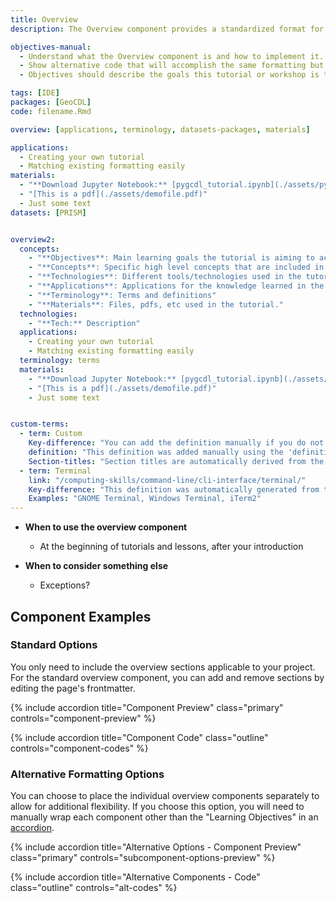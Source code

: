 ```yaml
---
title: Overview
description: The Overview component provides a standardized format for the beginning of your tutorial or lesson.

objectives-manual: 
  - Understand what the Overview component is and how to implement it.
  - Show alternative code that will accomplish the same formatting but allow further flexibility.
  - Objectives should describe the goals this tutorial or workshop is trying to accomplish.

tags: [IDE]
packages: [GeoCDL]
code: filename.Rmd

overview: [applications, terminology, datasets-packages, materials]

applications:
  - Creating your own tutorial
  - Matching existing formatting easily
materials:
  - "**Download Jupyter Notebook:** [pygcdl_tutorial.ipynb](./assets/pygcdl_tutorial.ipynb)"
  - "[This is a pdf](./assets/demofile.pdf)"
  - Just some text
datasets: [PRISM]


overview2:
  concepts:
    - "**Objectives**: Main learning goals the tutorial is aiming to accomplish. Limit to 3 or 4."
    - "**Concepts**: Specific high level concepts that are included in the tutorial"
    - "**Technologies**: Different tools/technologies used in the tutorial."
    - "**Applications**: Applications for the knowledge learned in the tutorial"
    - "**Terminology**: Terms and definitions"
    - "**Materials**: Files, pdfs, etc used in the tutorial."
  technologies:
    - "**Tech:** Description"
  applications:
    - Creating your own tutorial
    - Matching existing formatting easily
  terminology: terms
  materials:
    - "**Download Jupyter Notebook:** [pygcdl_tutorial.ipynb](./assets/pygcdl_tutorial.ipynb)"
    - "[This is a pdf](./assets/demofile.pdf)"
    - Just some text


custom-terms:
  - term: Custom
    Key-difference: "You can add the definition manually if you do not want to include it in the glossary for some reason." 
    definition: "This definition was added manually using the 'definition' variable" 
    Section-titles: "Section titles are automatically derived from the variable names"
  - term: Terminal
    link: "/computing-skills/command-line/cli-interface/terminal/"
    Key-difference: "This definition was automatically generated from the glossary." 
    Examples: "GNOME Terminal, Windows Terminal, iTerm2"
---
```


*  **When to use the overview component**
    * At the beginning of tutorials and lessons, after your introduction

*  **When to consider something else**
    * Exceptions?

## Component Examples

### Standard Options

You only need to include the overview sections applicable to your project.  For the standard overview component, you can add and remove sections by editing the page's frontmatter.

<div class="usa-accordion" >

{% include accordion title="Component Preview" class="primary" controls="component-preview" %}
<div id="component-preview" class="accordion_content" markdown="1" hidden> 

#### Overview

Introduce your tutorial or lesson with a short paragraph to give the reader context to what they are looking at.  Then provide the overview component.

<div class="usa-summary-box margin-bottom-2">
<div class="usa-summary-box__body">
<h3 class="usa-summary-box__heading rm-a">
Learning Objectives
</h3>
<div class="usa-summary-box__text" markdown="1">

  * Understand what the Overview component is and how to implement it.
  * Show alternative code that will accomplish the same formatting but allow further flexibility.
  * Objectives should describe the goals this tutorial or workshop is trying to accomplish.

</div>
</div>
</div>

{% include overviews %}

</div>



{% include accordion title="Component Code" class="outline" controls="component-codes" %}
<div id="component-codes" class="accordion_content" markdown="1" hidden> 

<ul class="usa-content-list">
<li markdown='1'>

#### Standard Implementation

```
{% raw %}---
title: Overview
## other frontmatter variables here
## everything below is used in the overview component

objectives: 
  - Understand what the Overview component is and how to implement it.
  - Show alternative code that will accomplish the same formatting but allow further flexibility.
  - Objectives should describe the goals this tutorial or workshop is trying to accomplish.

tags: [IDE]
packages: [GeoCDL]
code: filename.Rmd
datasets: [PRISM]

overview: [objectives, applications, terminology, datasets-packages, materials]

applications:
  - Creating your own tutorial
  - Matching existing formatting easily
materials:
  - "[This is a pdf](./assets/demofile.pdf)"
  - Just some text
---

## Overview

Introduce your tutorial or lesson with a short paragraph to give the reader context to what they are looking at.  Then provide the overview component.

{% include overviews %}{% endraw %}

```

</li>
<li markdown='1'>

#### Nested Implementation
Nesting the yml allows for more customized sourcing of data within your frontmatter

```
{% raw %}---
title: Overview
## other frontmatter variables here
## everything below is used in the overview component

objectives: 
  - Understand what the Overview component is and how to implement it.
  - Show alternative code that will accomplish the same formatting but allow further flexibility.
  - Objectives should describe the goals this tutorial or workshop is trying to accomplish.

tags: [IDE]
code: filename.Rmd
packages: [GeoCDL]

overview:
  applications:
    - Creating your own tutorial
    - Matching existing formatting easily
  terminology: terms
  materials:
    - "[This is a pdf](./assets/demofile.pdf)"
    - Just some text
---

## Overview

Introduce your tutorial or lesson with a short paragraph to give the reader context to what they are looking at.  Then provide the overview component.

{% include overviews %}{% endraw %}

```

</li>
</ul>

</div>
</div>

### Alternative Formatting Options

You can choose to place the individual overview components separately to allow for additional flexibility. If you choose this option, you will need to manually wrap each component other than the "Learning Objectives" in an [accordion](/contribute/components/accordion).

<div class="usa-accordion" >

{% include accordion title="Alternative Options - Component Preview" class="primary" controls="subcomponent-options-preview" %}
<div id="subcomponent-options-preview" class="accordion_content" markdown="1" hidden> 

<div class="usa-summary-box margin-bottom-2">
<div class="usa-summary-box__body">
<h3 class="usa-summary-box__heading rm-a">
Learning Objectives
</h3>
<div class="usa-summary-box__text" markdown="1">

  * Understand what the Overview component is and how to implement it.
  * Show alternative code that will accomplish the same formatting but allow further flexibility.
  * Objectives should describe the goals this tutorial or workshop is trying to accomplish.

</div>
</div>
</div>

<div class="usa-accordion" >

{% include accordion title="Including a custom list" class="secondary" controls="list-components" rm-a=true %}
<div id="list-components" class="accordion_content" markdown="1" hidden> 

  *  **Objectives**: Main learning goals the tutorial is aiming to accomplish. Limit to 3 or 4.
  *  **Applications**: Applications for the knowledge learned in the tutorial
  *  **Terminology**: Terms and definitions
  *  **Materials**: Files, pdfs, etc used in the tutorial.

</div>



{% include accordion title="Terminology Options" class="secondary" controls="terms-options" rm-a=true %}
<div id="terms-options" class="accordion_content" hidden> 
<ul class="usa-content-list">
<li markdown='1'>

#### Basic terms component

{% include overview/terms %}

</li>
<li markdown='1'>

#### Custom terms component using variable names as column names.

<ul class="usa-collection collection" markdown='1'>

  {% include overview/terms terms="custom-terms" %}

</ul>

</li>
</ul>
</div>

{% include accordion title="Materials Options" class="secondary" controls="mat-components" rm-a=true %}
<div id="mat-components" class="accordion_content" hidden> 
<ul class="usa-content-list">
<li markdown='1'>

#### Basic list

* [File name](filepath.pdf)
* **Download Jupyter Notebook**: [pygcdl_tutorial.ipynb](./assets/pygcdl_tutorial.ipynb)

</li>
<li markdown='1'>

#### R markdown file

{% include setup/rmd file='GRWG22_GeoCDL.Rmd' %}

</li>
<li markdown='1'>

#### Materials Function

<ul class="usa-list" markdown="1">

{% for _m in page.overview.materials %}
{% include overview/materials material=_m size=0 %}
{% endfor %}

</ul>

</li>
<li markdown='1'>

#### Packages component

{% include overview/packages %}

</li>
</ul>
</div>

</div>
</div>

{% include accordion title="Alternative Components - Code" class="outline" controls="alt-codes" %}
<div id="alt-codes" class="accordion_content" hidden> 
<ul class="usa-content-list">
<li markdown='1'>

#### Objectives

```{% raw %}
{% include objectives content="  * Understand what the Overview component is and how to implement it.
  * Show alternative code that will accomplish the same formatting but allow further flexibility.
  * Objectives should describe the goals this tutorial or workshop is trying to accomplish." %}{% endraw %}
```

</li>
<li markdown='1'>

#### Including a custom list

```{% raw %}
  *  **Objectives**: Main learning goals the tutorial is aiming to accomplish. Limit to 3 or 4.
  *  **Applications**: Applications for the knowledge learned in the tutorial
  *  **Terminology**: Terms and definitions
  *  **Materials**: Files, pdfs, etc used in the tutorial."
{% endraw %}
```

</li>
<li markdown='1'>

#### Terminology

<ul class="usa-list">
<li markdown='1'>

Basic terms component referencing "tags"

```{% raw %}
---
## frontmatter
tags: [IDE]
---
{% include overview/terms %}{% endraw %}
```

</li>
<li markdown='1'>

Basic terms component referencing "terms"

```{% raw %}
---
tags: [IDE]
terms: [IDE, Artificial Intelligence] #including terms variable makes it the default term source
---
{% include overview/terms %}{% endraw %}
```

</li>
<li markdown='1'>

Basic terms component referencing a custom variable

```{% raw %}
---
## frontmatter
specified-frontmatter:
  - term: Custom
    Key-difference: "You can add the definition manually if you do not want to include it in the glossary for some reason." 
    definition: "This definition was added manually using the 'definition' variable" 
    Section-titles: "Section titles are automatically derived from the variable names"
  - term: Terminal
    link: "/computing-skills/command-line/cli-interface/terminal/"
    Key-difference: "This definition was automatically generated from the glossary." 
    Examples: "GNOME Terminal, Windows Terminal, iTerm2"
---

{% include overview/terms terms=specified-frontmatter taglinks="true" %}{% endraw %}
```

</li>
<li markdown='1'>

Custom terms component using variable names as column names.

```{% raw %}
<ul class="usa-collection collection" markdown='1'>

    {% include term term="Custom" Key-difference="You can add the definition manually if you do not want to include it in the glossary for some reason." definition="This definition was added manually using the 'definition' variable" section-titles="Section titles are automatically derived from the variable names" %}
    {% include term term="Terminal" link="/computing-skills/command-line/cli-interface/terminal/" Key-difference="This definition was automatically generated from the glossary." Examples="GNOME Terminal, Windows Terminal, iTerm2" %}

</ul>{% endraw %}
```

</li>
<li markdown='1'>

Custom term list that does not need to be in the frontmatter. 
Terms need to be defined in the glossary for this to function.

```{% raw %}
{% include definitions terms="Algorithm, Bash" filters=true %}

{% include definitions terms="Binary" %}

{% include definitions terms="Binary, Algorithm, Bash" table=true %}{% endraw %}
```

</li>
</ul>
</li>
<li markdown='1'>

#### Materials

<ul class="usa-list">
<li markdown='1'>

Basic list

```{% raw %}
* [File name](/assets/filepath.pdf)
* **Download Jupyter Notebook**: [pygcdl_tutorial.ipynb](./assets/pygcdl_tutorial.ipynb)
{% endraw %}```

</li>
<li markdown='1'>

Rmd file

```{% raw %}
{% include setup/rmd file='GRWG22_GeoCDL.Rmd' %}
{% endraw %}```

</li>
<li markdown='1'>

Materials component

```{% raw %}
---
## frontmatter
materials:
  - rmd: filename.Rmd
  - "**Download Jupyter Notebook:** [pygcdl_tutorial.ipynb](./assets/pygcdl_tutorial.ipynb)"
  - "[This is a pdf](./assets/demofile.pdf)"
  - Just some text
---

<ul class="usa-list" markdown="1">

{% for _m in page.materials %}
{% include overview/materials material=_m size=0 %}
{% endfor %}

</ul>
{% endraw %}```

</li>
<li markdown='1'>

Packages component

```{% raw %}
---
## frontmatter
packages: [GeoCDL]
---
{% include overview/packages %}
{% endraw %}```

</li>
</ul>
</li>
</ul>
</div>
</div>